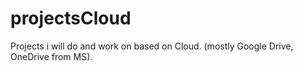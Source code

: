 # projectsCloud
Projects i will do and work on based on Cloud. (mostly Google Drive, OneDrive from MS).
